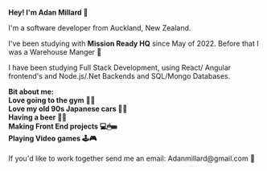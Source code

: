 <b> Hey! I'm Adan Millard 👏</b>

I'm a software developer from Auckland, New Zealand.

I've been studying with <b>Mission Ready HQ</b> since May of 2022. Before that I was a Warehouse Manger 💪

I have been studying Full Stack Development, using React/ Angular frontend's and Node.js/.Net Backends and SQL/Mongo Databases. 

<b>
Bit about me: </br>
Love going to the gym 💪💪 </br>
Love my old 90s Japanese cars 🚗🚗 </br>
Having a beer 🍺🍻 </br>
Making Front End projects 💻🖱⌨ </br>
Playing Video games 🕹🎮 </br>
</b>
</br>
If you'd like to work together send me an email: Adanmillard@gmail.com 📧
